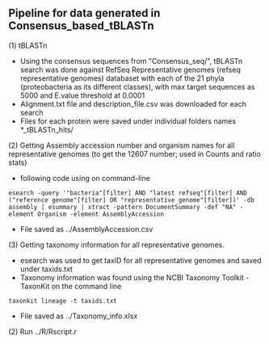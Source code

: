 ## Pipeline for data generated in Consensus_based_tBLASTn

(1) tBLASTn
- Using the consensus sequences from "Consensus_seq/", tBLASTn search was done against RefSeq Representative genomes (refseq representative genomes) 			databaset with each of the 21 phyla (proteobacteria as its different classes), with max target sequences as 5000 and E.value threshold at 0.0001
- Alignment.txt file and description_file.csv was downloaded for each search
- Files for each protein were saved under individual folders names *_tBLASTn_hits/

(2) Getting Assembly accession number and organism names for all representative genomes (to get the 12607 number; used in Counts and ratio stats)
- following code using on command-line
```
esearch -query '"bacteria"[filter] AND "latest refseq"[filter] AND ("reference genome"[filter] OR "representative genome"[filter])' -db assembly | esummary | xtract -pattern DocumentSummary -def "NA" -element Organism -element AssemblyAccession
```
- File saved as ../AssemblyAccession.csv 

(3) Getting taxonomy information for all representative genomes.
- esearch was used to get taxID for all representative genomes and saved under taxids.txt
- Taxonomy information was found using the NCBI Taxonomy Toolkit - TaxonKit on the command line
```
taxonkit lineage -t taxids.txt 
```
- File saved as ../Taxonomy_info.xlsx
  
(2) Run ../R/Rscript.r

